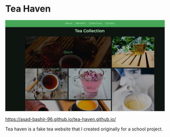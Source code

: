 # Tea Haven

![alt text](preview.png)

https://asad-bashir-96.github.io/tea-haven.github.io/

Tea haven is a fake tea website that I created originally for a school project.
